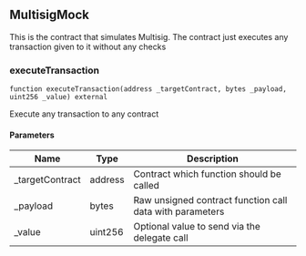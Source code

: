 ## MultisigMock

This is the contract that simulates Multisig. The contract just executes any transaction given to it without
any checks

### executeTransaction

```solidity
function executeTransaction(address _targetContract, bytes _payload, uint256 _value) external
```

Execute any transaction to any contract

#### Parameters

| Name | Type | Description |
| ---- | ---- | ----------- |
| _targetContract | address | Contract which function should be called |
| _payload | bytes | Raw unsigned contract function call data with parameters |
| _value | uint256 | Optional value to send via the delegate call |

